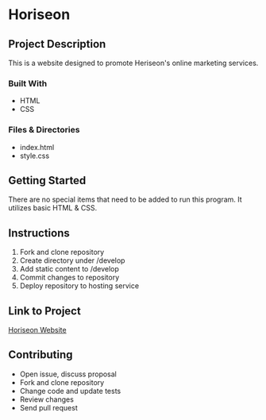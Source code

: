 # Horiseon 

## Project Description 
This is a website designed to promote Heriseon's online marketing services. 

### Built With 

- HTML 
- CSS 

### Files & Directories 
- index.html 
- style.css 


## Getting Started
There are no special items that need to be added to run this program. It utilizes basic HTML & CSS. 

## Instructions 
1. Fork and clone repository 
2. Create directory under /develop
3. Add static content to /develop
4. Commit changes to repository 
5. Deploy repository to hosting service 


## Link to Project 

[Horiseon Website](https://ashleyviola.github.io/horiseon/)

## Contributing 
- Open issue, discuss proposal 
- Fork and clone repository 
- Change code and update tests 
- Review changes 
- Send pull request 